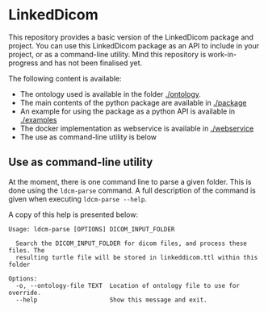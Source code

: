 # LinkedDicom

This repository provides a basic version of the LinkedDicom package and project.
You can use this LinkedDicom package as an API to include in your project, or as a command-line utility.
Mind this repository is work-in-progress and has not been finalised yet.

The following content is available:
* The ontology used is available in the folder [./ontology](./ontology).
* The main contents of the python package are available in [./package](./package)
* An example for using the package as a python API is available in [./examples](./examples)
* The docker implementation as webservice is available in [./webservice](./webservice)
* The use as command-line utility is below

## Use as command-line utility
At the moment, there is one command line to parse a given folder. This is done using the `ldcm-parse` command.
A full description of the command is given when executing `ldcm-parse --help`.

A copy of this help is presented below:
```
Usage: ldcm-parse [OPTIONS] DICOM_INPUT_FOLDER

  Search the DICOM_INPUT_FOLDER for dicom files, and process these files. The
  resulting turtle file will be stored in linkeddicom.ttl within this folder

Options:
  -o, --ontology-file TEXT  Location of ontology file to use for override.
  --help                    Show this message and exit.
```